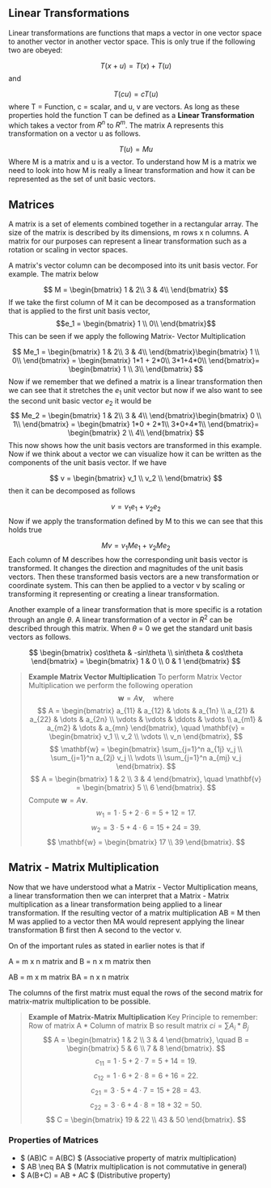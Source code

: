 ## Linear Transformations

Linear transformations are functions that maps a vector in one vector space to another vector in another vector space. This is only true if the following two are obeyed:

$$
T(x+u) = T(x) + T(u)
$$
and 

$$
T(cu) = cT(u)
$$
where T = Function, c = scalar, and u, v are vectors. As long as these properties hold the function T can be defined as a **Linear Transformation** which takes a vector from $R^n$ to $R^m$. The matrix A represents this transformation on a vector u as follows. 

$$
T(u) = Mu
$$
Where M is a matrix and u is a vector. To understand how M is a matrix we need to look into how M is really a linear transformation and how it can be represented as the set of unit basic vectors. 

## Matrices

A matrix is a set of elements combined together in a rectangular array. The size of the matrix is described by its dimensions, m rows x n columns. A matrix for our purposes can represent a linear transformation such as a rotation or scaling in vector spaces. 

A matrix's vector column can be decomposed into its unit basis vector. For example. The matrix below

$$
M =
\begin{bmatrix} 
1 & 2\\ 
3 & 4\\ 
\end{bmatrix}
$$
If we take the first column of M it can be decomposed as a transformation that is applied to the first unit basis vector, 
$$e_1 = \begin{bmatrix} 
1 \\ 
0\\ 
\end{bmatrix}$$
This can be seen if we apply the following Matrix- Vector Multiplication

$$
Me_1 = \begin{bmatrix} 
1 & 2\\ 
3 & 4\\ 
\end{bmatrix}\begin{bmatrix} 
1 \\ 
0\\ 
\end{bmatrix} = \begin{bmatrix} 
1*1 + 2*0\\ 
3*1+4*0\\ 
\end{bmatrix}= \begin{bmatrix} 
1 \\ 
3\\ 
\end{bmatrix}
$$
Now if we remember that we defined a matrix is a linear transformation then we can see that it stretches the $e_1$ unit vector but now if we also want to see the second unit basic vector $e_2$ it would be 
$$
Me_2 = \begin{bmatrix} 
1 & 2\\ 
3 & 4\\ 
\end{bmatrix}\begin{bmatrix} 
0 \\ 
1\\ 
\end{bmatrix} =  \begin{bmatrix} 
1*0 + 2*1\\ 
3*0+4*1\\ 
\end{bmatrix}= \begin{bmatrix} 
2 \\ 
4\\ 
\end{bmatrix}
$$
This now shows how the unit basis vectors are transformed in this example. Now if we think about a vector we can visualize how it can be written as the components of the unit basis vector. If we have 

$$
v = \begin{bmatrix} 
v_1 \\
v_2 \\
\end{bmatrix}
$$
then it can be decomposed as follows

$$
v =  v_1e_1 + v_2e_2
$$
Now if we apply the transformation defined by M to this we can see that this holds true

$$
Mv = v_1Me_1 +v_2Me_2
$$
Each column of M describes how the corresponding unit basis vector is transformed. It changes the direction and magnitudes of the unit basis vectors. Then these transformed basis vectors are a new transformation or coordinate system. This can then be applied to a vector v by scaling or transforming it representing or creating a linear transformation. 

Another example of a linear transformation that is more specific is a rotation through an angle $\theta$. A linear transformation of a vector  in $R^2$ can be described through this matrix. When $\theta$ = 0 we get the standard unit basis vectors as follows. 

$$
\begin{bmatrix}
cos\theta & -sin\theta \\
sin\theta & cos\theta
\end{bmatrix} = \begin{bmatrix}
1 & 0 \\
0 & 1
\end{bmatrix}
$$ 
> **Example Matrix Vector Multiplication**
> 	To perform Matrix Vector Multiplication we perform the following operation
> 	$$ \mathbf{w} = A \mathbf{v}, \quad \text{where} $$ $$ A = \begin{bmatrix} a_{11} & a_{12} & \dots & a_{1n} \\ a_{21} & a_{22} & \dots & a_{2n} \\ \vdots & \vdots & \ddots & \vdots \\ a_{m1} & a_{m2} & \dots & a_{mn} \end{bmatrix}, \quad \mathbf{v} = \begin{bmatrix} v_1 \\ v_2 \\ \vdots \\ v_n \end{bmatrix}, $$
> 	$$ \mathbf{w} = \begin{bmatrix} \sum_{j=1}^n a_{1j} v_j \\ \sum_{j=1}^n a_{2j} v_j \\ \vdots \\ \sum_{j=1}^n a_{mj} v_j \end{bmatrix}. $$
> 	$$ A = \begin{bmatrix} 1 & 2 \\ 3 & 4 \end{bmatrix}, \quad \mathbf{v} = \begin{bmatrix} 5 \\ 6 \end{bmatrix}. $$
>	Compute $\mathbf{w} = A \mathbf{v}.$
>	$$ w_1 = 1 \cdot 5 + 2 \cdot 6 = 5 + 12 = 17. $$
>	$$ w_2 = 3 \cdot 5 + 4 \cdot 6 = 15 + 24 = 39. $$
>	$$ \mathbf{w} = \begin{bmatrix} 17 \\ 39 \end{bmatrix}. $$
>

## Matrix - Matrix Multiplication

Now that we have understood what a Matrix - Vector Multiplication means, a linear transformation then we can interpret that a Matrix - Matrix multiplication as a linear transformation being applied to a linear transformation. If the resulting vector of a matrix multiplication  AB = M then M was applied to a vector then MA would represent applying the linear transformation B first then A second to the vector v.

On of the important rules as stated in earlier notes is that if 

A = m x n matrix and B = n x m matrix then 

AB = m x m matrix 
BA = n x n matrix

The columns of the first matrix must equal the rows of the second matrix for matrix-matrix multiplication to be possible.

> **Example of Matrix-Matrix Multiplication**
> 	Key Principle to remember: Row of matrix A * Column of matrix B 
> 		so result matrix $ci = \sum A_i*B_j$
> 	$$ A = \begin{bmatrix} 1 & 2 \\ 3 & 4 \end{bmatrix}, \quad B = \begin{bmatrix} 5 & 6 \\ 7 & 8 \end{bmatrix}. $$
> 	$$ c_{11} = 1 \cdot 5 + 2 \cdot 7 = 5 + 14 = 19. $$
> 	$$ c_{12} = 1 \cdot 6 + 2 \cdot 8 = 6 + 16 = 22. $$
> 	$$ c_{21} = 3 \cdot 5 + 4 \cdot 7 = 15 + 28 = 43. $$
> 	$$ c_{22} = 3 \cdot 6 + 4 \cdot 8 = 18 + 32 = 50. $$
> 	$$ C = \begin{bmatrix} 19 & 22 \\ 43 & 50 \end{bmatrix}. $$
> 		 
> 	

### Properties of Matrices

- $ (AB)C = A(BC) $ (Associative property of matrix multiplication)
- $ AB \neq BA $ (Matrix multiplication is not commutative in general)
- $ A(B+C) = AB + AC $ (Distributive property)


